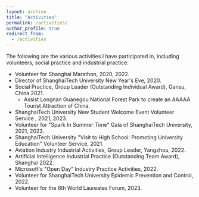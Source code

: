 ```yaml
---
layout: archive
title: "Activities"
permalink: /activities/
author_profile: true
redirect_from:
  - /activities
---
```

The following are the various activities I have participated in, including volunteers, social practice and industrial practice:

* Volunteer for Shanghai Marathon, 2020, 2022.
* Director of ShanghaiTech University New Year's Eve, 2020.
* Social Practice, Group Leader (Outstanding Individual Award), Gansu, China 2021.
  * Assist Longnan Guanegou National Forest Park to create an AAAAA Tourist Attraction of China.
* ShanghaiTech University New Student Welcome Event Volunteer Service , 2021, 2023.
* Volunteer for "Spark In Summer Time" Gala of ShanghaiTech University, 2021, 2023.
* ShanghaiTech University "Visit to High School: Promoting University Education" Volunteer Service, 2021.
* Aviation Industry Industrial Activities, Group Leader, Yangzhou, 2022.
* Artificial Intelligence Industrial Practice (Outstanding Team Award), Shanghai 2022.
* Microsoft's "Open Day" Industry Practice Activities, 2022.
* Volunteer for ShanghaiTech University Epidemic Prevention and Control, 2022.
* Volunteer for the 6th World Laureates Forum, 2023.
